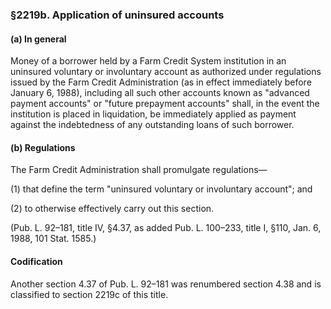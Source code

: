 ### §2219b. Application of uninsured accounts ###

#### (a) In general ####

Money of a borrower held by a Farm Credit System institution in an uninsured voluntary or involuntary account as authorized under regulations issued by the Farm Credit Administration (as in effect immediately before January 6, 1988), including all such other accounts known as "advanced payment accounts" or "future prepayment accounts" shall, in the event the institution is placed in liquidation, be immediately applied as payment against the indebtedness of any outstanding loans of such borrower.

#### (b) Regulations ####

The Farm Credit Administration shall promulgate regulations—

(1) that define the term "uninsured voluntary or involuntary account"; and

(2) to otherwise effectively carry out this section.

(Pub. L. 92–181, title IV, §4.37, as added Pub. L. 100–233, title I, §110, Jan. 6, 1988, 101 Stat. 1585.)

#### Codification ####

Another section 4.37 of Pub. L. 92–181 was renumbered section 4.38 and is classified to section 2219c of this title.
